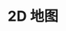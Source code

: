 # 2D 地图

<script setup>
    let data=[{name:'2D地图',code:'AnEchartsMap'}]
</script>

<element :data="data"></element>
